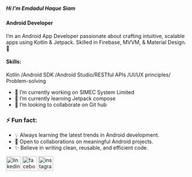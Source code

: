 ##### Hi I'm Emdadul Haque Siam
#### Android Developer


I’m an Android App Developer passionate about crafting intuitive, scalable apps using Kotlin & Jetpack. Skilled in Firebase, MVVM, & Material Design. 🚀

#### Skills:
Kotlin /Android SDK /Android Studio/RESTful APIs /UI/UX principles/ Problem-solving

- 🔭 I’m currently working on SIMEC System Limited 
- 🌱 I’m currently learning Jetpack compose 
- 👯 I’m looking to collaborate on Git hub 
### ⚡ Fun fact: 
- 💡 Always learning the latest trends in Android development. 
- 🤝 Open to collaborations on meaningful Android projects. 
- ✨ Believe in writing clean, reusable, and efficient code. 


[<img src='https://cdn.jsdelivr.net/npm/simple-icons@3.0.1/icons/linkedin.svg' alt='linkedin' height='40'>](https://www.linkedin.com/in/https://www.linkedin.com/in/eh-siam//)  [<img src='https://cdn.jsdelivr.net/npm/simple-icons@3.0.1/icons/facebook.svg' alt='facebook' height='40'>](https://www.facebook.com/https://www.facebook.com/ehsiam.farhan)  [<img src='https://cdn.jsdelivr.net/npm/simple-icons@3.0.1/icons/instagram.svg' alt='instagram' height='40'>](https://www.instagram.com/https://l.facebook.com/l.php?u=https%3A%2F%2Fwww.instagram.com%2FSiam_farhan_7%3Ffbclid%3DIwZXh0bgNhZW0CMTAAAR10oE9g_ZZUZwJAcoZ5fdOA8nlfKdRANU3_niezGy301EoiVnCUZFdGJ5o_aem__cV4ah_coideEhrqkwlUGg&h=AT1b6WNv0pyTQzYlxy0bFONq40E9od9GtkFqbsjKQn57Pfxw5FWnlldU534QRfmpmWVH4Fo1xWjh1swE3piQ2PRMsd4jCFszQhLSHSpuXejcdc_sEjQ86K0oCq-2_ApbcnZR/)  

